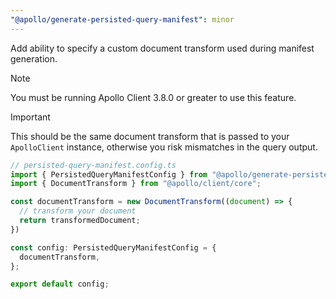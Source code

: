 ```yaml
---
"@apollo/generate-persisted-query-manifest": minor
---
```


Add ability to specify a custom document transform used during manifest generation.

> [!NOTE]
> You must be running Apollo Client 3.8.0 or greater to use this feature.

> [!IMPORTANT]
> This should be the same document transform that is passed to your `ApolloClient` instance, otherwise you risk mismatches in the query output.

```ts
// persisted-query-manifest.config.ts
import { PersistedQueryManifestConfig } from "@apollo/generate-persisted-query-manifest";
import { DocumentTransform } from "@apollo/client/core";

const documentTransform = new DocumentTransform((document) => {
  // transform your document
  return transformedDocument;
})

const config: PersistedQueryManifestConfig = {
  documentTransform,
};

export default config;
```
